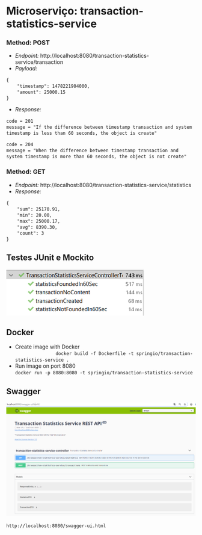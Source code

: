 # Microserviço: transaction-statistics-service

### Method: POST
* *Endpoint:* http://localhost:8080/transaction-statistics-service/transaction
* *Payload:* 
```json5
{
    "timestamp": 1478221904000,
    "amount": 25000.15
}
```
* *Response:*

```
code = 201
message = "If the difference between timestamp transaction and system timestamp is less than 60 seconds, the object is create"
```
```
code = 204
message = "When the difference between timestamp transaction and system timestamp is more than 60 seconds, the object is not create"
```

### Method: GET
* *Endpoint:* http://localhost:8080/transaction-statistics-service/statistics
* *Response:* 
```json5
{
    "sum": 25170.91,
    "min": 20.00,
    "max": 25000.17,
    "avg": 8390.30,
    "count": 3
}
```

## Testes JUnit e Mockito
![alt text](https://github.com/danillorcb/transaction-statistics-service/blob/master/images/junit.PNG "Testes JUnit e Mockito")


## Docker
* Create image with Docker			
`				
docker build -f Dockerfile -t springio/transaction-statistics-service .
`
* Run image on port 8080									
`
docker run -p 8080:8080 -t springio/transaction-statistics-service
`

## Swagger
![alt text](https://github.com/danillorcb/transaction-statistics-service/blob/master/images/swagger.PNG "Swagger Documentation")

`
http://localhost:8080/swagger-ui.html
`